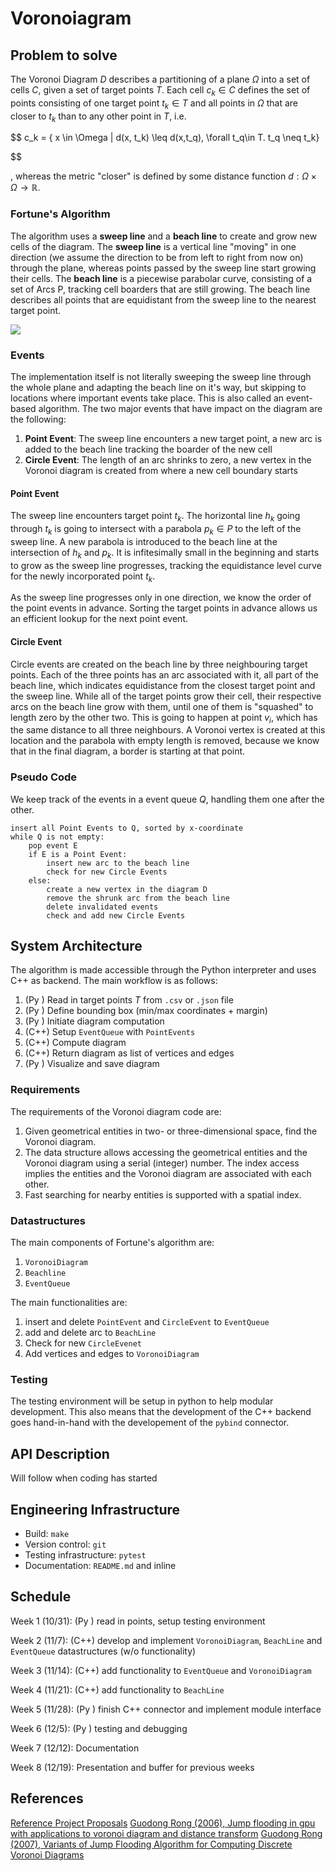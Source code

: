 # Voronoiagram

## Problem to solve

The Voronoi Diagram $D$ describes a partitioning of a plane $\Omega$ into a set of cells $C$, given a set of target points $T$.
Each cell $c_k \in C$ defines the set of points consisting of one target point $t_k \in T$ and all points in $\Omega$ that are closer to $t_k$ than to any other point in $T$, i.e.

$$
c_k = \{ x \in \Omega | d(x, t_k) \leq d(x,t_q), \forall t_q\in T. t_q \neq t_k\}

$$

, whereas the metric "closer" is defined by some distance function $d: \Omega \times \Omega \rightarrow \mathbb{R}$.

### Fortune's Algorithm

The algorithm uses a __sweep line__ and a __beach line__ to create and grow new cells of the diagram. The __sweep line__ is a vertical line "moving" in one direction (we assume the direction to be from left to right from now on) through the plane, whereas points passed by the sweep line start growing their cells. The __beach line__ is a piecewise parabolar curve, consisting of a set of Arcs P, tracking cell boarders that are still growing. The beach line describes all points that are equidistant from the sweep line to the nearest target point.

![](https://upload.wikimedia.org/wikipedia/commons/0/0c/Fortunes-algorithm-slowed.gif)

### Events

The implementation itself is not literally sweeping the sweep line through the whole plane and adapting the beach line on it's way, but skipping to locations where important events take place. This is also called an event-based algorithm. The two major events that have impact on the diagram are the following:

1) **Point Event**: The sweep line encounters a new target point, a new arc is added to the beach line tracking the boarder of the new cell
2) **Circle Event**: The length of an arc shrinks to zero, a new vertex in the Voronoi diagram is created from where a new cell boundary starts

#### Point Event

The sweep line encounters target point $t_k$. The horizontal line $h_k$ going through $t_k$ is going to intersect with a parabola $p_k \in P$ to the left of the sweep line. A new parabola is introduced to the beach line at the intersection of $h_k$ and $p_k$. It is infitesimally small in the beginning and starts to grow as the sweep line progresses, tracking the equidistance level curve for the newly incorporated point $t_k$.

As the sweep line progresses only in one direction, we know the order of the point events in advance. Sorting the target points in advance allows us an efficient lookup for the next point event.

#### Circle Event

Circle events are created on the beach line by three neighbouring target points. Each of the three points has an arc associated with it, all part of the beach line, which indicates equidistance from the closest target point and the sweep line. While all of the target points grow their cell, their respective arcs on the beach line grow with them, until one of them is "squashed" to length zero by the other two. This is going to happen at point $v_i$, which has the same distance to all three neighbours. A Voronoi vertex is created at this location and the parabola with empty length is removed, because we know that in the final diagram, a border is starting at that point.

### Pseudo Code

We keep track of the events in a event queue $Q$, handling them one after the other.

```
insert all Point Events to Q, sorted by x-coordinate
while Q is not empty:
    pop event E
    if E is a Point Event:
        insert new arc to the beach line
        check for new Circle Events
    else:
        create a new vertex in the diagram D
        remove the shrunk arc from the beach line
        delete invalidated events
        check and add new Circle Events
```

## System Architecture

The algorithm is made accessible through the Python interpreter and uses C++ as backend.
The main workflow is as follows:

1) (Py ) Read in target points $T$ from `.csv` or `.json` file
2) (Py ) Define bounding box (min/max coordinates + margin)
3) (Py ) Initiate diagram computation
4) (C++) Setup `EventQueue` with `PointEvents`
5) (C++) Compute diagram
6) (C++) Return diagram as list of vertices and edges
7) (Py ) Visualize and save diagram

### Requirements

The requirements of the Voronoi diagram code are:

1) Given geometrical entities in two- or three-dimensional space, find the Voronoi diagram.
2) The data structure allows accessing the geometrical entities and the Voronoi diagram using a serial (integer) number. The index access implies the entities and the Voronoi diagram are associated with each other.
3) Fast searching for nearby entities is supported with a spatial index.

### Datastructures

The main components of Fortune's algorithm are:

1. `VoronoiDiagram`
2. `Beachline`
3. `EventQueue`

The main functionalities are:

1. insert and delete `PointEvent` and `CircleEvent` to `EventQueue`
2. add and delete arc to `BeachLine`
3. Check for new `CircleEvenet`
4. Add vertices and edges to `VoronoiDiagram`

### Testing

The testing environment will be setup in python to help modular development. This also means that the development of the C++ backend goes hand-in-hand with the developement of the `pybind` connector.

## API Description

Will follow when coding has started

## Engineering Infrastructure

* Build: `make`
* Version control: `git`
* Testing infrastructure: `pytest`
* Documentation: `README.md` and inline

## Schedule

Week 1 (10/31): (Py ) read in points, setup testing environment

Week 2 (11/7):  (C++) develop and implement `VoronoiDiagram`, `BeachLine` and `EventQueue` datastructures (w/o functionality)

Week 3 (11/14): (C++) add functionality to `EventQueue` and `VoronoiDiagram`

Week 4 (11/21): (C++) add functionality to `BeachLine`

Week 5 (11/28): (Py ) finish C++ connector and implement module interface

Week 6 (12/5):  (Py ) testing and debugging

Week 7 (12/12): Documentation

Week 8 (12/19): Presentation and buffer for previous weeks

## References

[Reference Project Proposals](https://yyc.solvcon.net/en/latest/nsd/schedule/22au_nycu/schedule.html#voronoi-diagram)
[Guodong Rong (2006), Jump flooding in gpu with applications to voronoi diagram and distance transform](https://citeseerx.ist.psu.edu/viewdoc/summary?doi=10.1.1.101.8568&rank=1&q=Jump%20Flooding%20in%20GPU%20with%20Applications%20to%20Voronoi%20Diagram&osm=&ossid=)
[Guodong Rong (2007), Variants of Jump Flooding Algorithm for Computing Discrete Voronoi Diagrams](https://ieeexplore.ieee.org/document/4276119)
